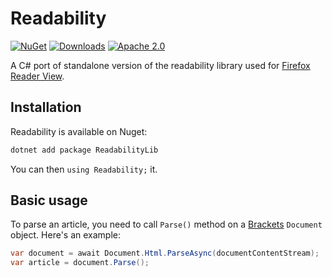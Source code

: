 # Readability

[![NuGet](https://img.shields.io/nuget/v/ReadabilityLib.svg)](https://www.nuget.org/packages/ReadabilityLib/)
[![Downloads](https://img.shields.io/nuget/dt/ReadabilityLib.svg)](https://www.nuget.org/packages/ReadabilityLib/#versions-body-tab)
[![Apache 2.0](https://img.shields.io/badge/License-Apache%202.0-blue.svg)](https://www.apache.org/licenses/LICENSE-2.0)

A C# port of standalone version of the readability library used for [Firefox Reader View](https://support.mozilla.org/kb/firefox-reader-view-clutter-free-web-pages).

## Installation

Readability is available on Nuget:

```bash
dotnet add package ReadabilityLib
```

You can then `using Readability;` it.

## Basic usage

To parse an article, you need to call `Parse()` method on a [Brackets](https://github.com/vborovikov/brackets) `Document` object. Here's an example:

```csharp
var document = await Document.Html.ParseAsync(documentContentStream);
var article = document.Parse();
```